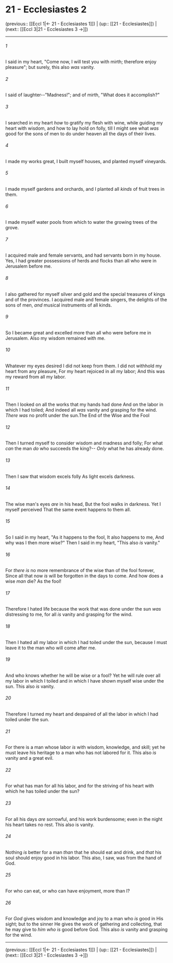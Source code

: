 # 21 - Ecclesiastes 2

(previous:: [[Eccl 1|← 21 - Ecclesiastes 1]]) | (up:: [[21 - Ecclesiastes]]) | (next:: [[Eccl 3|21 - Ecclesiastes 3 →]])

***


###### 1 
I said in my heart, "Come now, I will test you with mirth; therefore enjoy pleasure"; but surely, this also _was_ vanity. 

###### 2 
I said of laughter--"Madness!"; and of mirth, "What does it accomplish?" 

###### 3 
I searched in my heart _how_ to gratify my flesh with wine, while guiding my heart with wisdom, and how to lay hold on folly, till I might see what _was_ good for the sons of men to do under heaven all the days of their lives. 

###### 4 
I made my works great, I built myself houses, and planted myself vineyards. 

###### 5 
I made myself gardens and orchards, and I planted all _kinds_ of fruit trees in them. 

###### 6 
I made myself water pools from which to water the growing trees of the grove. 

###### 7 
I acquired male and female servants, and had servants born in my house. Yes, I had greater possessions of herds and flocks than all who were in Jerusalem before me. 

###### 8 
I also gathered for myself silver and gold and the special treasures of kings and of the provinces. I acquired male and female singers, the delights of the sons of men, _and_ musical instruments of all kinds. 

###### 9 
So I became great and excelled more than all who were before me in Jerusalem. Also my wisdom remained with me. 

###### 10 
Whatever my eyes desired I did not keep from them. I did not withhold my heart from any pleasure, For my heart rejoiced in all my labor; And this was my reward from all my labor. 

###### 11 
Then I looked on all the works that my hands had done And on the labor in which I had toiled; And indeed all _was_ vanity and grasping for the wind. _There was_ no profit under the sun.The End of the Wise and the Fool 

###### 12 
Then I turned myself to consider wisdom and madness and folly; For what _can_ the man _do_ who succeeds the king?-- _Only_ what he has already done. 

###### 13 
Then I saw that wisdom excels folly As light excels darkness. 

###### 14 
The wise man's eyes _are_ in his head, But the fool walks in darkness. Yet I myself perceived That the same event happens to them all. 

###### 15 
So I said in my heart, "As it happens to the fool, It also happens to me, And why was I then more wise?" Then I said in my heart, "This also _is_ vanity." 

###### 16 
For _there is_ no more remembrance of the wise than of the fool forever, Since all that now _is_ will be forgotten in the days to come. And how does a wise _man_ die? As the fool! 

###### 17 
Therefore I hated life because the work that was done under the sun _was_ distressing to me, for all _is_ vanity and grasping for the wind. 

###### 18 
Then I hated all my labor in which I had toiled under the sun, because I must leave it to the man who will come after me. 

###### 19 
And who knows whether he will be wise or a fool? Yet he will rule over all my labor in which I toiled and in which I have shown myself wise under the sun. This also _is_ vanity. 

###### 20 
Therefore I turned my heart and despaired of all the labor in which I had toiled under the sun. 

###### 21 
For there is a man whose labor _is_ with wisdom, knowledge, and skill; yet he must leave his heritage to a man who has not labored for it. This also _is_ vanity and a great evil. 

###### 22 
For what has man for all his labor, and for the striving of his heart with which he has toiled under the sun? 

###### 23 
For all his days _are_ sorrowful, and his work burdensome; even in the night his heart takes no rest. This also is vanity. 

###### 24 
Nothing _is_ better for a man _than_ that he should eat and drink, and _that_ his soul should enjoy good in his labor. This also, I saw, was from the hand of God. 

###### 25 
For who can eat, or who can have enjoyment, more than I? 

###### 26 
For _God_ gives wisdom and knowledge and joy to a man who _is_ good in His sight; but to the sinner He gives the work of gathering and collecting, that he may give to _him who is_ good before God. This also _is_ vanity and grasping for the wind.

***

(previous:: [[Eccl 1|← 21 - Ecclesiastes 1]]) | (up:: [[21 - Ecclesiastes]]) | (next:: [[Eccl 3|21 - Ecclesiastes 3 →]])
